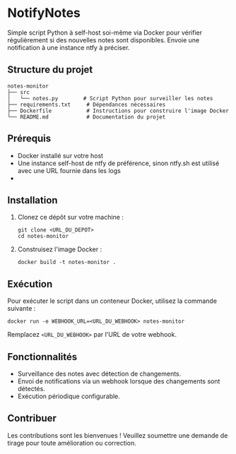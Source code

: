 # NotifyNotes

Simple script Python à self-host soi-même via Docker pour vérifier régulièrement si des nouvelles notes sont disponibles. Envoie une notification à une instance ntfy à préciser.

## Structure du projet

```
notes-monitor
├── src
│   └── notes.py        # Script Python pour surveiller les notes
├── requirements.txt     # Dépendances nécessaires
├── Dockerfile           # Instructions pour construire l'image Docker
└── README.md            # Documentation du projet
```

## Prérequis

- Docker installé sur votre host
- Une instance self-host de ntfy de préférence, sinon ntfy.sh est utilisé avec une URL fournie dans les logs
- 

## Installation

1. Clonez ce dépôt sur votre machine :

   ```
   git clone <URL_DU_DEPOT>
   cd notes-monitor
   ```
2. Construisez l'image Docker :

   ```
   docker build -t notes-monitor .
   ```

## Exécution

Pour exécuter le script dans un conteneur Docker, utilisez la commande suivante :

```
docker run -e WEBHOOK_URL=<URL_DU_WEBHOOK> notes-monitor
```

Remplacez `<URL_DU_WEBHOOK>` par l'URL de votre webhook.

## Fonctionnalités

- Surveillance des notes avec détection de changements.
- Envoi de notifications via un webhook lorsque des changements sont détectés.
- Exécution périodique configurable.

## Contribuer

Les contributions sont les bienvenues ! Veuillez soumettre une demande de tirage pour toute amélioration ou correction.
